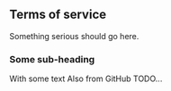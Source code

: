 ## Terms of service
Something serious should go here.

### Some sub-heading
With some text
Also from GitHub
TODO...
